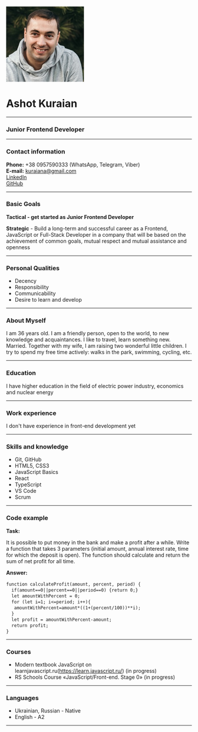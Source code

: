 ![](https://github.com/AshotKuraian/rsschool-cv/raw/gh-pages/my_photo_cv1.jpg?raw=true)

# Ashot Kuraian

*********

### Junior Frontend Developer

*********

### Contact information

**Phone:** +38 0957590333 (WhatsApp, Telegram, Viber)     
**E-mail:** kuraiana@gmail.com      
[LinkedIn](https://www.linkedin.com/in/ashot-kuraian-492659245/)     
[GitHub](https://github.com/AshotKuraian)     

*********

### Basic Goals

**Tactical - get started as Junior Frontend Developer**

**Strategic** - Build a long-term and successful career as a Frontend, JavaScript or Full-Stack Developer in a company that will be based on the achievement of common goals, mutual respect and mutual assistance and openness

*********

### Personal Qualities

* Decency
* Responsibility
* Communicability
* Desire to learn and develop

*********

### About Myself

I am 36 years old. I am a friendly person, open to the world, to new knowledge and acquaintances. I like to travel, learn something new. Married. Together with my wife, I am raising two wonderful little children. I try to spend my free time actively: walks in the park, swimming, cycling, etc.

*********

### Education

I have higher education in the field of electric power industry, economics and nuclear energy

*********

### Work experience

I don't have experience in front-end development yet

*********

### Skills and knowledge

* Git, GitHub
* HTML5, CSS3
* JavaScript Basics
* React
* TypeScript
* VS Code
* Scrum

*********

### Code example

**Task:**

It is possible to put money in the bank and make a profit after a while. Write a function that takes 3 parameters (initial amount, annual interest rate, time for which the deposit is open). The function should calculate and return the sum of net profit for all time.

**Answer:**

```
function calculateProfit(amount, percent, period) {
  if(amount==0||percent==0||period==0) {return 0;}
  let amountWithPercent = 0;
  for (let i=1; i<=period; i++){
   amountWithPercent=amount*((1+(percent/100))**i);
  }
  let profit = amountWithPercent-amount;
  return profit;
}
```

*********

### Courses

* Modern textbook JavaScript on learnjavascript.ru(https://learn.javascript.ru/) (in progress)
* RS Schools Course «JavaScript/Front-end. Stage 0» (in progress)

*********

### Languages

* Ukrainian, Russian - Native
* English - A2

*********
